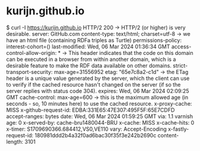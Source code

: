 # kurijn.github.io

$ curl -I https://kurijn.github.io
HTTP/2 200 &rarr; HTTP/2 (or higher) is very desirable.
server: GitHub.com
content-type: text/html; charset=utf-8  &rarr; we have an html file (containing RDFa triples as Turtle)
permissions-policy: interest-cohort=()
last-modified: Wed, 06 Mar 2024 01:36:34 GMT
access-control-allow-origin: *  &rarr; This header indicates that the code on this domain can be executed in a browser from within another domain, which is a desirable feature to make the RDF data available on other domains.
strict-transport-security: max-age=31556952
etag: "65e7c8a2-c1d" &rarr; the ETag header is a unique value generated by the server, which the client can use to verify if the cached resource hasn't changed on the server (if so the server replies with status code 304).
expires: Wed, 06 Mar 2024 02:09:25 GMT
cache-control: max-age=600 &rarr; this is the maximum allowed age (in seconds - so, 10 minutes here) to use the cached resource.
x-proxy-cache: MISS
x-github-request-id: EDBA:331E65:47E307:495F5F:65E7CDFD
accept-ranges: bytes
date: Wed, 06 Mar 2024 01:59:25 GMT
via: 1.1 varnish
age: 0
x-served-by: cache-bru1480044-BRU
x-cache: MISS
x-cache-hits: 0
x-timer: S1709690366.684412,VS0,VE110
vary: Accept-Encoding
x-fastly-request-id: 180981ddd2b4a32f0ad6bac30f35f3e242b2690c
content-length: 3101
